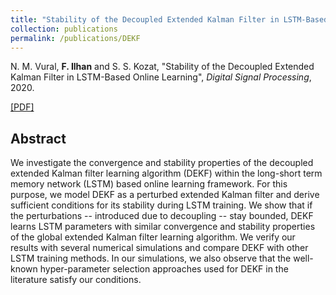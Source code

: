 ```yaml
---
title: "Stability of the Decoupled Extended Kalman Filter in LSTM-Based Online Learning"
collection: publications
permalink: /publications/DEKF
---
```

N. M. Vural, <b>F. Ilhan</b> and S. S. Kozat, "Stability of the Decoupled Extended Kalman Filter in LSTM-Based Online Learning", <i>Digital Signal Processing</i>, 2020.

[[PDF]](https://arxiv.org/abs/1911.12258)


## Abstract
We investigate the convergence and stability properties of the decoupled extended Kalman filter learning algorithm (DEKF) within the long-short term memory network (LSTM) based online learning framework. For this purpose, we model DEKF as a perturbed extended Kalman filter and derive sufficient conditions for its stability during LSTM training. We show that if the perturbations -- introduced due to decoupling -- stay bounded, DEKF learns LSTM parameters with similar convergence and stability properties of the global extended Kalman filter learning algorithm. We verify our results with several numerical simulations and compare DEKF with other LSTM training methods. In our simulations, we also observe that the well-known hyper-parameter selection approaches used for DEKF in the literature satisfy our conditions.